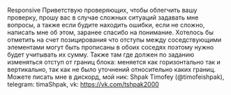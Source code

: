 Responsive
Приветствую проверяющих, чтобы облегчить вашу проверку, прошу вас в случае сложных ситуаций задавать мне вопросы, а также если будите находить ошибки, если не сложно, написать мне об этом, заранее спасибо на понимание. Хотелось бы отметить на счет позицирования что отступы между соседствующими элементами могут быть прописаны в обоих соседях поэтому нужно будет учитывать их сумму. Также там где должен по заданию изменяться отступ от границ блока: меняется как горизонтально так и вертикально, так как не было уточнений относительно каких границ.
Можете писать мне в дискорд, мой ник: Shpak Timofey (@timofeishpak), telegram: timaShpak, vk: https://vk.com/tshpak2000
